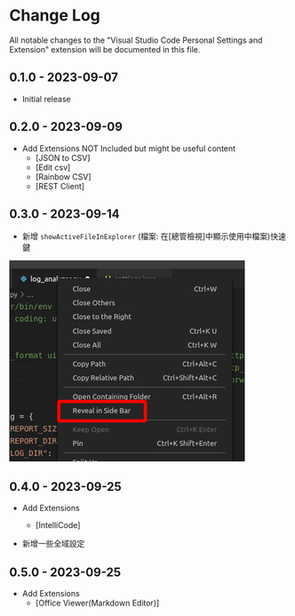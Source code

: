 # Change Log

All notable changes to the "Visual Studio Code Personal Settings and Extension" extension will be documented in this file.

## 0.1.0 - 2023-09-07

- Initial release

## 0.2.0 - 2023-09-09

- Add Extensions NOT Included but might be useful content
  - [JSON to CSV]
  - [Edit csv]
  - [Rainbow CSV]
  - [REST Client]

## 0.3.0 - 2023-09-14

- 新增 `showActiveFileInExplorer` (檔案: 在[總管檢視]中顯示使用中檔案)快速鍵

![](./images/184lI.png)

## 0.4.0 - 2023-09-25

- Add Extensions
  - [IntelliCode]

- 新增一些全域設定

## 0.5.0 - 2023-09-25

- Add Extensions
  - [Office Viewer(Markdown Editor)]
